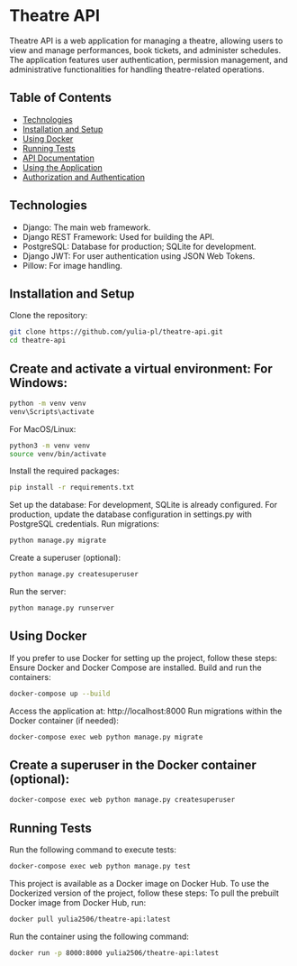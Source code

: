 # Theatre API

Theatre API is a web application for managing a theatre, 
allowing users to view and manage performances, book tickets, 
and administer schedules. The application features user authentication, 
permission management, and administrative functionalities 
for handling theatre-related operations.

## Table of Contents
- [Technologies](#technologies)
- [Installation and Setup](#installation-and-setup)
- [Using Docker](#using-docker)
- [Running Tests](#running-tests)
- [API Documentation](#api-documentation)
- [Using the Application](#using-the-application)
- [Authorization and Authentication](#authorization-and-authentication)

## Technologies
- Django: The main web framework.
- Django REST Framework: Used for building the API.
- PostgreSQL: Database for production; SQLite for development.
- Django JWT: For user authentication using JSON Web Tokens.
- Pillow: For image handling.

## Installation and Setup
Clone the repository:
```bash
git clone https://github.com/yulia-pl/theatre-api.git
cd theatre-api
```

## Create and activate a virtual environment: For Windows:
```bash
python -m venv venv
venv\Scripts\activate
```
For MacOS/Linux:
```bash
python3 -m venv venv
source venv/bin/activate
```
Install the required packages:
```bash
pip install -r requirements.txt
```
Set up the database: For development, SQLite is already configured. 
For production, update the database configuration in settings.py 
with PostgreSQL credentials. Run migrations:
```bash
python manage.py migrate
```
Create a superuser (optional):
```bash
python manage.py createsuperuser
```
Run the server:
```bash
python manage.py runserver
```

## Using Docker
If you prefer to use Docker for setting up the project, follow these steps: 
Ensure Docker and Docker Compose are installed. Build and run the containers:
```bash
docker-compose up --build
```
Access the application at: http://localhost:8000 Run migrations within 
the Docker container (if needed):
```bash
docker-compose exec web python manage.py migrate
```
## Create a superuser in the Docker container (optional):
```bash
docker-compose exec web python manage.py createsuperuser
```
## Running Tests
Run the following command to execute tests:
```bash
docker-compose exec web python manage.py test
```

This project is available as a Docker image on Docker Hub. 
To use the Dockerized version of the project, follow these steps:
To pull the prebuilt Docker image from Docker Hub, run:
```bash
docker pull yulia2506/theatre-api:latest
```
Run the container using the following command:
```bash
docker run -p 8000:8000 yulia2506/theatre-api:latest
```
